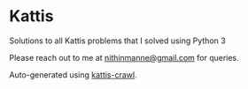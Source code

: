 # Kattis
Solutions to all Kattis problems that I solved using Python 3

Please reach out to me at nithinmanne@gmail.com for queries.

Auto-generated using [kattis-crawl](https://github.com/nithinmanne/kattis-crawl).
